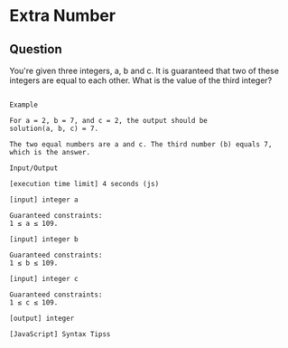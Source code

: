 # Extra Number

## Question

You're given three integers, a, b and c. It is guaranteed that two of these integers are equal to each other. What is the value of the third integer?


```

Example

For a = 2, b = 7, and c = 2, the output should be
solution(a, b, c) = 7.

The two equal numbers are a and c. The third number (b) equals 7, which is the answer.

Input/Output

[execution time limit] 4 seconds (js)

[input] integer a

Guaranteed constraints:
1 ≤ a ≤ 109.

[input] integer b

Guaranteed constraints:
1 ≤ b ≤ 109.

[input] integer c

Guaranteed constraints:
1 ≤ c ≤ 109.

[output] integer

[JavaScript] Syntax Tipss

```
